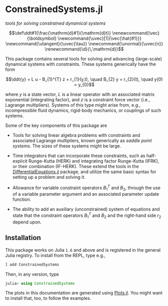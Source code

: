# ConstrainedSystems.jl

*tools for solving constrained dynamical systems*

```math
\def\ddt#1{\frac{\mathrm{d}#1}{\mathrm{d}t}}

\renewcommand{\vec}{\boldsymbol}
\newcommand{\uvec}[1]{\vec{\hat{#1}}}
\newcommand{\utangent}{\uvec{\tau}}
\newcommand{\unormal}{\uvec{n}}

\renewcommand{\d}{\,\mathrm{d}}
```

This package contains several tools for solving and advancing (large-scale) dynamical systems with constraints. These systems generically have the form

$$\ddt{y} = L u - B_{1}^{T} z + r_{1}(y,t), \quad B_{2} y = r_{2}(t), \quad y(0) = y_{0}$$

where $y$ is a state vector, $L$ is a linear operator with an associated matrix exponential (integrating factor), and $z$ is a constraint force vector (i.e., Lagrange multipliers). Systems of this type might arise from, e.g., incompressible fluid dynamics, rigid-body mechanics,
or couplings of such systems.

Some of the key components of this package are

* Tools for solving linear algebra problems with constraints and associated Lagrange multipliers, known generically as *saddle point systems*. The sizes of these systems might be large.

* Time integrators that can incorporate these constraints, such as half-explicit Runge-Kutta (HERK) and integrating factor Runge-Kutta (IFRK), or their combination (IF-HERK). These
extend the tools in the [DifferentialEquations.jl](https://github.com/SciML/DifferentialEquations.jl) package, and utilize the same basic syntax for setting
up a problem and solving it.

* Allowance for variable constraint operators $B_1^T$ and $B_2$,
through the use of a variable parameter argument and an associated parameter update
function.

* The ability to add an auxiliary (unconstrained) system of equations and state that the
constraint operators $B_1^T$ and $B_2$ and the right-hand side $r_2$ depend upon.


## Installation

This package works on Julia `1.6` and above and is registered in the general Julia registry. To install from the REPL, type
e.g.,
```julia
] add ConstrainedSystems
```

Then, in any version, type
```julia
julia> using ConstrainedSystems
```

The plots in this documentation are generated using [Plots.jl](http://docs.juliaplots.org/latest/). You might want to install that, too, to follow the examples.
